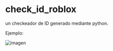 # check_id_roblox
un checkeador de ID generado mediante python.

Ejemplo:

![imagen](https://github.com/vixho69/check_id_roblox/assets/133933012/1ce89215-cddb-4354-a2d6-cfab72c03b21)
